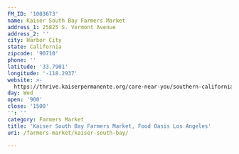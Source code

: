 ```yaml
---
FM_ID: '1003673'
name: Kaiser South Bay Farmers Market
address_1: 25825 S. Vermont Avenue
address_2: ''
city: Harbor City
state: California
zipcode: '90710'
phone: ''
latitude: '33.7901'
longitude: '-118.2937'
website: >-
  https://thrive.kaiserpermanente.org/care-near-you/southern-california/south-bay/shc_calendar_event/farmers-market-3/
day: Wed
open: '900'
close: '1500'
'': ''
category: Farmers Market
title: 'Kaiser South Bay Farmers Market, Food Oasis Los Angeles'
uri: /farmers-market/kaiser-south-bay/

---
```

